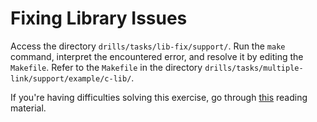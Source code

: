 # Fixing Library Issues

Access the directory `drills/tasks/lib-fix/support/`.
Run the `make` command, interpret the encountered error, and resolve it by editing the `Makefile`.
Refer to the `Makefile` in the directory `drills/tasks/multiple-link/support/example/c-lib/`.

If you're having difficulties solving this exercise, go through [this](../../../reading/linking.md) reading material.
